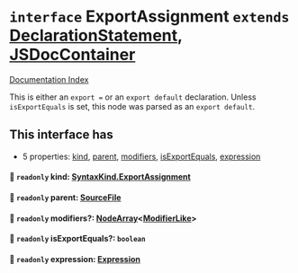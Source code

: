 # `interface` ExportAssignment `extends` [DeclarationStatement](../private.interface.DeclarationStatement/README.md), [JSDocContainer](../private.interface.JSDocContainer/README.md)

[Documentation Index](../README.md)

This is either an `export =` or an `export default` declaration.
Unless `isExportEquals` is set, this node was parsed as an `export default`.

## This interface has

- 5 properties:
[kind](#-readonly-kind-syntaxkindexportassignment),
[parent](#-readonly-parent-sourcefile),
[modifiers](#-readonly-modifiers-nodearraymodifierlike),
[isExportEquals](#-readonly-isexportequals-boolean),
[expression](#-readonly-expression-expression)


#### 📄 `readonly` kind: [SyntaxKind.ExportAssignment](../private.enum.SyntaxKind/README.md#exportassignment--277)



#### 📄 `readonly` parent: [SourceFile](../private.interface.SourceFile/README.md)



#### 📄 `readonly` modifiers?: [NodeArray](../private.interface.NodeArray/README.md)\<[ModifierLike](../private.type.ModifierLike/README.md)>



#### 📄 `readonly` isExportEquals?: `boolean`



#### 📄 `readonly` expression: [Expression](../private.interface.Expression/README.md)



